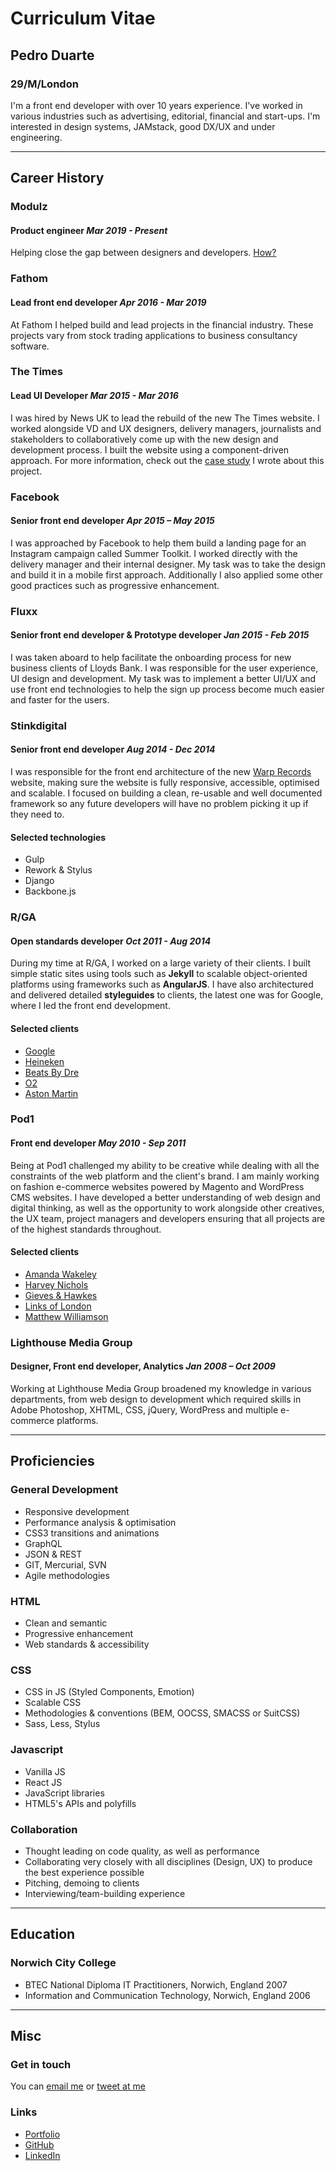 # Curriculum Vitae

## Pedro Duarte

### 29/M/London


I'm a front end developer with over 10 years experience. I've worked in various industries such as advertising, editorial, financial and start-ups. I'm interested in design systems, JAMstack, good DX/UX and under engineering.

---

## Career History

### Modulz

#### Product engineer _Mar 2019 - Present_

Helping close the gap between designers and developers. [How?](https://www.kickstarter.com/projects/stephenhaney/modulzthe-next-step-in-visual-coding)


### Fathom

#### Lead front end developer _Apr 2016 - Mar 2019_

At Fathom I helped build and lead projects in the financial industry. These projects vary from stock trading applications to business consultancy software. 

### The Times

#### Lead UI Developer _Mar 2015 - Mar 2016_

I was hired by News UK to lead the rebuild of the new The Times website. I worked alongside VD and UX designers, delivery managers, journalists and stakeholders to collaboratively come up with the new design and development process. I built the website using a component-driven approach. For more information, check out the [case study](https://medium.com/swlh/building-the-ui-for-the-new-the-times-website-26dc4e6569e) I wrote about this project.

### Facebook

#### Senior front end developer _Apr 2015 – May 2015_

I was approached by Facebook to help them build a landing page for an Instagram campaign called Summer Toolkit. I worked directly with the delivery manager and their internal designer. My task was to take the design and build it in a mobile first approach. Additionally I also applied some other good practices such as progressive enhancement.

### Fluxx

#### Senior front end developer & Prototype developer _Jan 2015 - Feb 2015_

I was taken aboard to help facilitate the onboarding process for new business clients of Lloyds Bank. I was responsible for the user experience, UI design and development. My task was to implement a better UI/UX and use front end technologies to help the sign up process become much easier and faster for the users.

### Stinkdigital

#### Senior front end developer _Aug 2014 - Dec 2014_

I was responsible for the front end architecture of the new [Warp Records](http://warp.net "Warp Records") website, making sure the website is fully responsive, accessible, optimised and scalable. I focused on building a clean, re-usable and well documented framework so any future developers will have no problem picking it up if they need to.

#### Selected technologies

- Gulp
- Rework & Stylus
- Django
- Backbone.js

### R/GA

#### Open standards developer _Oct 2011 - Aug 2014_

During my time at R/GA, I worked on a large variety of their clients. I built simple static sites using tools such as **Jekyll** to scalable object-oriented platforms using frameworks such as **AngularJS**. I have also architectured and delivered detailed **styleguides** to clients, the latest one was for Google, where I led the front end development.

#### Selected clients

- [Google](http://developers.google.com/web/fundamentals "Google - Web Fundamentals")
- [Heineken](http://openyourcity.heineken.com/ "Heineken - Open Your City")
- [Beats By Dre](http://beatsbydre.com "Beats By Dre")
- [O2](https://www.youtube.com/user/TheO2London/TakeYourPlace "O2 - Take Your Place")
- [Aston Martin](http://www.astonmartin.com/ "Aston Martin")

### Pod1

#### Front end developer _May 2010 - Sep 2011_

Being at Pod1 challenged my ability to be creative while dealing with all the constraints of the web platform and the client's brand. I am mainly working on fashion e-commerce websites powered by Magento and WordPress CMS websites. I have developed a better understanding of web design and digital thinking, as well as the opportunity to work alongside other creatives, the UX team, project managers and developers ensuring that all projects are of the highest standards throughout.

#### Selected clients

- [Amanda Wakeley](http://www.amandawakeley.com "Amanda Wakeley")
- [Harvey Nichols](http://www.harveynichols.com "Harvey Nichols")
- [Gieves & Hawkes](http://www.gievesandhawkes.com "Gieves & Hawkes")
- [Links of London](http://www.linksoflondon.com "Links of London")
- [Matthew Williamson](http://www.matthewwilliamson.com "Matthew Williamson")

### Lighthouse Media Group

#### Designer, Front end developer, Analytics _Jan 2008 – Oct 2009_

Working at Lighthouse Media Group broadened my knowledge in various departments, from web design to development which required skills in Adobe Photoshop, XHTML, CSS, jQuery, WordPress and multiple e-commerce platforms.

---

## Proficiencies

### General Development

- Responsive development
- Performance analysis & optimisation
- CSS3 transitions and animations
- GraphQL
- JSON & REST
- GIT, Mercurial, SVN
- Agile methodologies

### HTML

- Clean and semantic
- Progressive enhancement
- Web standards & accessibility

### CSS

- CSS in JS (Styled Components, Emotion)
- Scalable CSS
- Methodologies & conventions (BEM, OOCSS, SMACSS or SuitCSS)
- Sass, Less, Stylus

### Javascript

- Vanilla JS
- React JS
- JavaScript libraries
- HTML5's APIs and polyfills

### Collaboration

- Thought leading on code quality, as well as performance
- Collaborating very closely with all disciplines (Design, UX) to produce the best experience possible
- Pitching, demoing to clients
- Interviewing/team-building experience

---

## Education

### Norwich City College

- BTEC National Diploma IT Practitioners, Norwich, England 2007
- Information and Communication Technology, Norwich, England 2006

---

## Misc

### Get in touch

You can [email me](mailto:contact@peduarte.com) or [tweet at me](http://twitter.com/peduarte)

### Links

- [Portfolio](http://ped.ro "Portfolio")
- [GitHub](http://www.github.com/peduarte "Github Profile")
- [LinkedIn](http://uk.linkedin.com/in/peduarteltd "LinkedIn Profile")
